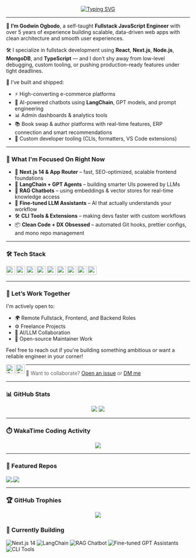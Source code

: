 <p align="center">
  <a href="https://www.linkedin.com/in/godwin-ikechukwu-677881254">
    <img src="https://readme-typing-svg.demolab.com?font=Nunito&weight=600&pause=1000&color=1B3E71&center=true&vCenter=true&width=600&lines=Hey%2C+I'm+Godwin+Ogbodo!+%F0%9F%9A%80;Fullstack+Engineer+%7C+Problem+Solver+%7C+AI+Builder;Next.js+%E2%9D%A4%EF%B8%8F+Node.js+%E2%9D%A4%EF%B8%8F+MongoDB+%E2%9D%A4%EF%B8%8F+TypeScript" alt="Typing SVG" />
  </a>
</p>

---

🚀 **I’m Godwin Ogbodo**, a self-taught **Fullstack JavaScript Engineer** with over 5 years of experience building scalable, data-driven web apps with clean architecture and smooth user experiences.

🛠 I specialize in fullstack development using **React**, **Next.js**, **Node.js**, **MongoDB**, and **TypeScript** — and I don’t shy away from low-level debugging, custom tooling, or pushing production-ready features under tight deadlines.

🧠 I’ve built and shipped:
- ⚡ High-converting e-commerce platforms
- 💬 AI-powered chatbots using **LangChain**, GPT models, and prompt engineering
- 📊 Admin dashboards & analytics tools
- 📚 Book swap & author platforms with real-time features, ERP connection and smart recommendations
- 🧩 Custom developer tooling (CLIs, formatters, VS Code extensions)

---

### 👀 What I'm Focused On Right Now

- 🧩 **Next.js 14 & App Router** – fast, SEO-optimized, scalable frontend foundations
- 🔗 **LangChain + GPT Agents** – building smarter UIs powered by LLMs
- 🔄 **RAG Chatbots** – using embeddings & vector stores for real-time knowledge access
- 🧠 **Fine-tuned LLM Assistants** – AI that actually understands your workflow
- 🛠️ **CLI Tools & Extensions** – making devs faster with custom workflows
- 📦 **Clean Code + DX Obsessed** – automated Git hooks, prettier configs, and mono repo management

---

### 🛠 Tech Stack

<code><img height="24" src="https://cdn.jsdelivr.net/gh/devicons/devicon/icons/javascript/javascript-original.svg" /></code>
<code><img height="24" src="https://cdn.jsdelivr.net/gh/devicons/devicon/icons/typescript/typescript-original.svg" /></code>
<code><img height="24" src="https://cdn.jsdelivr.net/gh/devicons/devicon/icons/react/react-original.svg" /></code>
<code><img height="24" src="https://cdn.jsdelivr.net/gh/devicons/devicon/icons/nextjs/nextjs-original-wordmark.svg" /></code>
<code><img height="24" src="https://cdn.jsdelivr.net/gh/devicons/devicon/icons/nodejs/nodejs-original.svg" /></code>
<code><img height="24" src="https://cdn.jsdelivr.net/gh/devicons/devicon/icons/mongodb/mongodb-original.svg" /></code>
<code><img height="24" src="https://cdn.jsdelivr.net/gh/devicons/devicon/icons/postgresql/postgresql-original.svg" /></code>
<code><img height="24" src="https://cdn.jsdelivr.net/gh/devicons/devicon/icons/tailwindcss/tailwindcss-plain.svg" /></code>
<code><img height="24" src="https://cdn.jsdelivr.net/gh/devicons/devicon/icons/git/git-original.svg" /></code>

---

### 🤝 Let’s Work Together

I'm actively open to:
- 🌍 Remote Fullstack, Frontend, and Backend Roles
- ⚙️ Freelance Projects
- 🤝 AI/LLM Collaboration
- 🧪 Open-source Maintainer Work

Feel free to reach out if you're building something ambitious or want a reliable engineer in your corner!

<a href="https://twitter.com/GodwinCod3s">
  <img align="left" alt="Godwin | Twitter" width="24px" src="https://cdn.cdnlogo.com/logos/t/96/twitter-icon.svg" />
</a>
<a href="https://www.linkedin.com/in/godwin-ikechukwu-677881254">
  <img align="left" alt="Godwin | LinkedIn" width="24px" src="https://cdn.cdnlogo.com/logos/l/66/linkedin-icon.svg" />
</a>

---

> 💬 Want to collaborate? [Open an issue](https://github.com/godwinjs/godwincod3s/issues) or [DM me](https://twitter.com/GodwinCod3s)

---

### 📊 GitHub Stats

<p align="center">
  <img src="https://github-readme-stats.vercel.app/api?username=godwincod3s&show_icons=true&theme=tokyonight&hide_border=true&include_all_commits=true" />
  <img src="https://github-readme-stats.vercel.app/api/top-langs/?username=godwincod3s&layout=compact&theme=gruvbox&hide_border=true&langs_count=8" />
</p>

---

### ⏱️ WakaTime Coding Activity

<p align="center">
  <img src="https://godwinstats.vercel.app/api/wakatime?username=godwin_io&layout=compact&theme=gruvbox&hide_border=true" />
</p>

---

### 📌 Featured Repos

<a href="https://github.com/godwincod3s/walletwallie">
  <img align="center" src="https://github-readme-stats.vercel.app/api/pin/?username=godwincood3s&repo=walletwallie&theme=tokyonight&hide_border=true" />
</a>
<a href="https://github.com/godwincod3s/chatgemini">
  <img align="center" src="https://github-readme-stats.vercel.app/api/pin/?username=godwincod3s&repo=chatgemini&theme=gruvbox&hide_border=true" />
</a>

---

### 🏆 GitHub Trophies

<p align="center">
  <img src="https://github-profile-trophy.vercel.app/?username=godwincod3s&theme=algolia&margin-w=15&margin-h=15&no-frame=true" />
</p>

### 🚧 Currently Building

<p>
  <img alt="Next.js 14" src="https://img.shields.io/badge/Next.js%2014-%23000000.svg?style=for-the-badge&logo=next.js&logoColor=white" />
  <img alt="LangChain" src="https://img.shields.io/badge/LangChain-AI-green?style=for-the-badge&logo=openai&logoColor=white" />
  <img alt="RAG Chatbot" src="https://img.shields.io/badge/RAG%20Chatbot-Embedding-blueviolet?style=for-the-badge&logo=chatbot&logoColor=white" />
  <img alt="Fine-tuned GPT Assistants" src="https://img.shields.io/badge/GPT%20Assistants-Fine--tuned-orange?style=for-the-badge&logo=openai" />
  <img alt="CLI Tools" src="https://img.shields.io/badge/CLI%20Tools-Custom-blue?style=for-the-badge&logo=terminal" />
</p>

